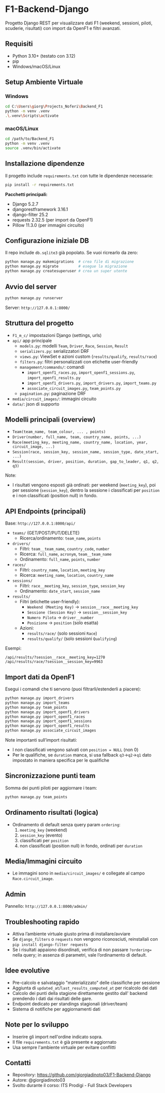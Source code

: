 # F1-Backend-Django

Progetto Django REST per visualizzare dati F1 (weekend, sessioni, piloti, scuderie, risultati) con import da OpenF1 e filtri avanzati.

## Requisiti
- Python 3.10+ (testato con 3.12)
- pip
- Windows/macOS/Linux

## Setup Ambiente Virtuale

### Windows
```bash
cd C:\Users\giorg\Projects_Noferi\Backend_F1
python -m venv .venv
.\.venv\Scripts\activate
```

### macOS/Linux
```bash
cd /path/to/Backend_F1
python -m venv .venv
source .venv/bin/activate
```

## Installazione dipendenze
Il progetto include `requirements.txt` con tutte le dipendenze necessarie:

```bash
pip install -r requirements.txt
```

**Pacchetti principali:**
- Django 5.2.7
- djangorestframework 3.16.1
- django-filter 25.2
- requests 2.32.5 (per import da OpenF1)
- Pillow 11.3.0 (per immagini circuito)

## Configurazione iniziale DB
Il repo include `db.sqlite3` già popolato. Se vuoi ricrearlo da zero:
```bash
python manage.py makemigrations  # crea file di migrazione
python manage.py migrate         # esegue la migrazione
python manage.py createsuperuser # crea un super utente
```

## Avvio del server
```bash
python manage.py runserver
```
Server: `http://127.0.0.1:8000/`

## Struttura del progetto
- `F1_m_c/` impostazioni Django (settings, urls)
- `api/` app principale
  - `models.py`: modelli `Team`, `Driver`, `Race`, `Session`, `Result`
  - `serializers.py`: serializzatori DRF
  - `views.py`: ViewSet e azioni custom (`results/qualify`, `results/race`)
  - `filters.py`: filtri personalizzati con etichette user-friendly
  - `management/commands/`: comandi
    - `import_openf1_races.py`, `import_openf1_sessions.py`, `import_openf1_results.py`
    - `import_openf1_drivers.py`, `import_drivers.py`, `import_teams.py`
    - `associate_circuit_images.py`, `team_points.py`
  - `pagination.py`: paginazione DRF
- `media/circuit_images/`: immagini circuito
- `data/`: json di supporto

## Modelli principali (overview)
- `Team(team_name, team_colour, ... , points)`
- `Driver(number, full_name, team, country_name, points, ...)`
- `Race(meeting_key, meeting_name, country_name, location, year, circuit_image, ...)`
- `Session(race, session_key, session_name, session_type, date_start, ...)`
- `Result(session, driver, position, duration, gap_to_leader, q1, q2, q3)`

Note:
- I risultati vengono esposti già ordinati: per weekend (`meeting_key`), poi per sessione (`session_key`), dentro la sessione i classificati per `position` e i non classificati (position null) in fondo.

## API Endpoints (principali)
Base: `http://127.0.0.1:8000/api/`

- `teams/` (GET/POST/PUT/DELETE)
  - Ricerca/ordinamento: `team_name`, `points`
- `drivers/`
  - Filtri: `team__team_name`, `country_code`, `number`
  - Ricerca: `full_name`, `acronym`, `team__team_name`
  - Ordinamento: `full_name`, `points`, `number`
- `races/`
  - Filtri: `country_name`, `location`, `meeting_key`
  - Ricerca: `meeting_name`, `location`, `country_name`
- `sessions/`
  - Filtri: `race__meeting_key`, `session_type`, `session_key`
  - Ordinamento: `date_start`, `session_name`
- `results/`
  - Filtri (etichette user-friendly):
    - `Weekend (Meeting Key)` → `session__race__meeting_key`
    - `Sessione (Session Key)` → `session__session_key`
    - `Numero Pilota` → `driver__number`
    - `Posizione` → `position` (solo esatta)
  - Azioni:
    - `results/race/` (solo sessioni `Race`)
    - `results/qualify/` (solo sessioni `Qualifying`)

Esempi:
```text
/api/results/?session__race__meeting_key=1270
/api/results/race/?session__session_key=9963
```

## Import dati da OpenF1
Esegui i comandi che ti servono (puoi filtrarli/estenderli a piacere):
```bash
python manage.py import_drivers
python manage.py import_teams
python manage.py team_points
python manage.py import_openf1_drivers
python manage.py import_openf1_races
python manage.py import_openf1_sessions
python manage.py import_openf1_results
python manage.py associate_circuit_images
```

Note importanti sull’import risultati:
- I non classificati vengono salvati con `position = NULL` (non 0)
- Per le qualifiche, se `duration` manca, si usa fallback `q3`→`q2`→`q1` dato impostato in maniera specifica per le qualifiche

## Sincronizzazione punti team
Somma dei punti piloti per aggiornare i team:
```bash
python manage.py team_points
```

## Ordinamento risultati (logica)
- Ordinamento di default senza query param `ordering`:
  1. `meeting_key` (weekend)
  2. `session_key` (evento)
  3. classificati per `position`
  4. non classificati (position null) in fondo, ordinati per `duration`

## Media/Immagini circuito
- Le immagini sono in `media/circuit_images/` e collegate al campo `Race.circuit_image`.

## Admin
Pannello: `http://127.0.0.1:8000/admin/`

## Troubleshooting rapido
- Attiva l’ambiente virtuale giusto prima di installare/avviare
- Se `django_filters` o `requests` non vengono riconosciuti, reinstallali con `pip install django-filter requests`
- Se i risultati appaiono disordinati, verifica di non passare `?ordering=` nella query; in assenza di parametri, vale l’ordinamento di default.

## Idee evolutive
- Pre-calcolo e salvataggio "materializzato" delle classifiche per sessione
- Aggiunta di `updated_at`/`last_results_computed_at` per ricalcolo dei dati
- Calcolo dei punti della stagione direttamente gestito dall' backend prendendo i dati dai risultati delle gare.
- Endpoint dedicato per standings stagionali (driver/team)
- Sistema di notifiche per aggiornamenti dati

## Note per lo sviluppo
- Inserire gli import nell'ordine indicato sopra.
- Il file `requirements.txt` è già presente e aggiornato
- Usa sempre l'ambiente virtuale per evitare conflitti

## Contatti
- Repository: https://github.com/giorgiadinoto03/F1-Backend-Django
- Autore: @giorgiadinoto03
- Svolto durante il corso: ITS Prodigi - Full Stack Developers
